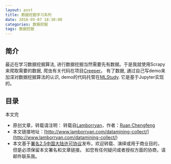 ```yaml
---
layout: post
title: 数据挖掘学习系列
date: 2016-05-07 18:30:00
categories: 数据挖掘
tags: 数据挖掘
---
```


## 简介

最近在学习数据挖掘算法, 进行数据挖掘当然需要先有数据。于是我就使用Scrapy来爬取需要的数据, 爬虫有关代码在项目[Creeper](<https://github.com/lamborryan/Creeper>)。 有了数据, 通过自己写demo来加深对数据挖掘算法的认识, demo的代码托管在[MLStudy](<https://github.com/lamborryan/MLStudy>). 它是基于Jupyter实现的。

## 目录



本文完



* 原创文章，转载请注明： 转载自[Lamborryan](<http://www.lamborryan.com>)，作者：[Ruan Chengfeng](<http://www.lamborryan.com/about/>)
* 本文链接地址：[http://www.lamborryan.com/datamining-collect/](<http://www.lamborryan.com/datamining-collect/>)
* 本文基于[署名2.5中国大陆许可协议](<http://creativecommons.org/licenses/by/2.5/cn/>)发布，欢迎转载、演绎或用于商业目的，但是必须保留本文署名和文章链接。 如您有任何疑问或者授权方面的协商，请邮件联系我。
